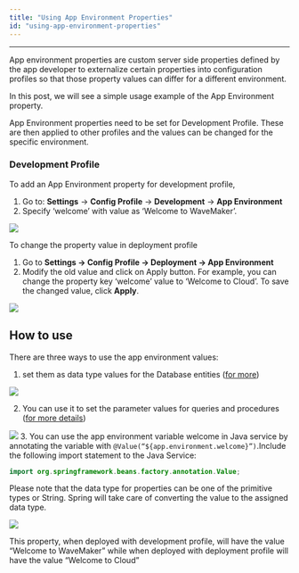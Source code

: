 ```yaml
---
title: "Using App Environment Properties"
id: "using-app-environment-properties"
---
```

---
App environment properties are custom server side properties defined by the app developer to externalize certain properties into configuration profiles so that those property values can differ for a different environment.

In this post, we will see a simple usage example of the App Environment property.

App Environment properties need to be set for Development Profile. These are then applied to other profiles and the values can be changed for the specific environment.

### Development Profile
To add an App Environment property for development profile, 
1. Go to: **Settings** -> **Config Profile** -> **Development** -> **App Environment**
2. Specify ‘welcome’ with value as ‘Welcome to WaveMaker’.  

[![](/learn/assets/config_howto_appenv1.png)](/learn/assets/config_howto_appenv1.png)

To change the property value in deployment profile
1. Go to **Settings -> Config Profile -> Deployment -> App Environment** 
2. Modify the old value and click on Apply button. For example, you can change the property key ‘welcome’ value to ‘Welcome to Cloud’. To save the changed value, click **Apply**.  

[![](/learn/assets/config_howto_appenv2.png)](/learn/assets/config_howto_appenv2.png)

## How to use
There are three ways to use the app environment values:

1.  set them as data type values for the Database entities ([for more](/learn/app-development/services/database-services/working-database-schema/#column-metadata-configuration))  

[![](/learn/assets/config_howto_appenv3a.png)](/learn/assets/config_howto_appenv3a.png)

2.  You can use it to set the parameter values for queries and procedures ([for more details](/learn/app-development/services/database-services/working-with-queries/#query-creation-parameterised))  

[![](/learn/assets/config_howto_appenv3b.png)](/learn/assets/config_howto_appenv3b.png)
3.  You can use the app environment variable welcome in Java service by annotating the variable with `@Value(“${app.environment.welcome}”)`.Include the following import statement to the Java Service:  

```Java    
import org.springframework.beans.factory.annotation.Value;
```
      
Please note that the data type for properties can be one of the primitive types or String. Spring will take care of converting the value to the assigned data type.  

[![](/learn/assets/config_howto_appenv3.png)](/learn/assets/config_howto_appenv3.png)

This property, when deployed with development profile, will have the value “Welcome to WaveMaker” while when deployed with deployment profile will have the value “Welcome to Cloud”